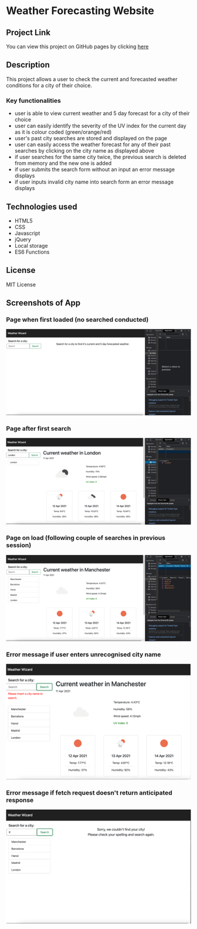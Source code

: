 # Weather Forecasting Website

## Project Link

You can view this project on GitHub pages by clicking [here](https://dominikacookies.github.io/weather_forecast_app/)

## Description

This project allows a user to check the current and forecasted weather conditions for a city of their choice.

### Key functionalities
- user is able to view current weather and 5 day forecast for a city of their choice
- user can easily identify the severity of the UV index for the current day as it is colour coded (green/orange/red)
- user's past city searches are stored and displayed on the page
- user can easily access the weather forecast for any of their past searches by clicking on the city name as displayed above
- if user searches for the same city twice, the previous search is deleted from memory and the new one is added
- if user submits the search form without an input an error message displays
- if user inputs invalid city name into search form an error message displays

## Technologies used
- HTML5
- CSS
- Javascript
- jQuery
- Local storage
- ES6 Functions

## License 
MIT License

## Screenshots of App

### Page when first loaded (no searched conducted)
![image](./assets/startScreen.png)

### Page after first search
![image](./assets/firstSearch.png)

### Page on load (following couple of searches in previous session)
![image](./assets/siteRefresh.png)

### Error message if user enters unrecognised city name
![image](./assets/invalidFormInput.png)

### Error message if fetch request doesn't return anticipated response
![image](./assets/fetchError.png)


